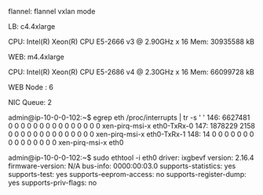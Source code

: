 flannel: flannel vxlan mode 

LB: c4.4xlarge

CPU:
Intel(R) Xeon(R) CPU E5-2666 v3 @ 2.90GHz x 16
Mem:
30935588 kB

WEB: m4.4xlarge

CPU:
Intel(R) Xeon(R) CPU E5-2686 v4 @ 2.30GHz x 16
Mem:
66099728 kB

WEB Node : 6

NIC Queue: 2

admin@ip-10-0-0-102:~$ egrep eth /proc/interrupts  | tr -s ' '
 146: 6627481 0 0 0 0 0 0 0 0 0 0 0 0 0 0 0 xen-pirq-msi-x eth0-TxRx-0
 147: 1878229 2158 0 0 0 0 0 0 0 0 0 0 0 0 0 0 xen-pirq-msi-x eth0-TxRx-1
 148: 14 0 0 0 0 0 0 0 0 0 0 0 0 0 0 0 xen-pirq-msi-x eth0



admin@ip-10-0-0-102:~$ sudo ethtool -i eth0
driver: ixgbevf
version: 2.16.4
firmware-version: N/A
bus-info: 0000:00:03.0
supports-statistics: yes
supports-test: yes
supports-eeprom-access: no
supports-register-dump: yes
supports-priv-flags: no



